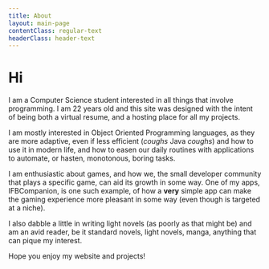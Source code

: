 ```yaml
---
title: About
layout: main-page
contentClass: regular-text
headerClass: header-text
---
```


Hi
===

I am a Computer Science student interested in all things that involve programming. I am 22 years old and this site was
designed with the intent of being both a virtual resume, and a hosting place for all my projects.

I am mostly interested in Object Oriented Programming languages, as they are more adaptive, even if less efficient 
(*coughs* Java *coughs*) and how to use it in modern life, and how to easen our daily routines with applications to automate,
or hasten, monotonous, boring tasks.

I am enthusiastic about games, and how we, the small developer community that plays a specific game, can aid its growth in
some way. One of my apps, IFBCompanion, is one such example, of how a **very** simple app can make the gaming experience
more pleasant in some way (even though is targeted at a niche).

I also dabble a little in writing light novels (as poorly as that might be) and am an avid reader, be it standard novels,
light novels, manga, anything that can pique my interest.

Hope you enjoy my website and projects!